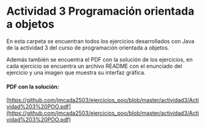 # Actividad 3 Programación orientada a objetos

En esta carpeta se encuentran todos los ejercicios desarrollados con Java de la actividad 3 del curso de programación orientada a objetos.

Además también se encuentra el PDF con la solución de los ejercicios, en cada ejercicio se encuentra un archivo README con el enunciado del ejercicio y una imagen que muestra su interfaz gráfica.

#### PDF con la solución:
[https://github.com/jmcada2503/ejercicios_poo/blob/master/actividad3/Actividad%203%20POO.pdf](https://github.com/jmcada2503/ejercicios_poo/blob/master/actividad3/Actividad%203%20POO.pdf)
